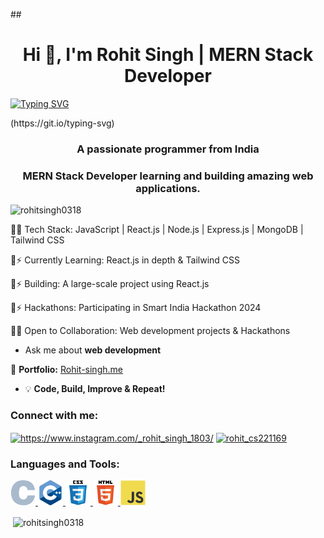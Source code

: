 ##<h1 align="center">Hi 👋, I'm Rohit Singh | MERN Stack Developer</h1> 
[![Typing SVG](https://readme-typing-svg.demolab.com/?lines=Hi+👋,+I'm+Rohit+Singh;MERN+Stack+Developer&font=monospace&size=24&color=36BCF7&center=true&width=400&height=50&repeat=false)](https://git.io/typing-svg)
</h1>
</h1>(https://git.io/typing-svg)
<h3 align="center">A passionate programmer from India</h3>
<h3 align="center">MERN Stack Developer learning and building amazing web applications.</h3>

<p align="left"> <img src="https://komarev.com/ghpvc/?username=rohitsingh0318&label=Profile%20views&color=0e75b6&style=flat" alt="rohitsingh0318" /> </p>

🔹🌱 Tech Stack: JavaScript | React.js | Node.js | Express.js | MongoDB | Tailwind CSS  

🔹⚡ Currently Learning: React.js in depth & Tailwind CSS

🔹⚡ Building: A large-scale project using React.js

🔹⚡ Hackathons: Participating in Smart India Hackathon 2024

🔹💬 Open to Collaboration: Web development projects & Hackathons

-  Ask me about **web development**

  📌 **Portfolio:** [Rohit-singh.me](https://www.rohit-singh.me/)
  
-  💡 **Code, Build, Improve & Repeat!**

<h3 align="left">Connect with me:</h3>
<p align="left">
<a href="https://instagram.com/https://www.instagram.com/_rohit_singh_1803/" target="blank"><img align="center" src="https://raw.githubusercontent.com/rahuldkjain/github-profile-readme-generator/master/src/images/icons/Social/instagram.svg" alt="https://www.instagram.com/_rohit_singh_1803/" height="30" width="40" /></a>
<a href="https://www.hackerrank.com/rohit_cs221169" target="blank"><img align="center" src="https://raw.githubusercontent.com/rahuldkjain/github-profile-readme-generator/master/src/images/icons/Social/hackerrank.svg" alt="rohit_cs221169" height="30" width="40" /></a>
</p>

<h3 align="left">Languages and Tools:</h3>
<p align="left"> <a href="https://www.cprogramming.com/" target="_blank" rel="noreferrer"> <img src="https://raw.githubusercontent.com/devicons/devicon/master/icons/c/c-original.svg" alt="c++" width="40" height="40"/> </a> <a href="https://www.w3schools.com/cpp/" target="_blank" rel="noreferrer"> <img src="https://raw.githubusercontent.com/devicons/devicon/master/icons/cplusplus/cplusplus-original.svg" alt="cplusplus" width="40" height="40"/> </a> <a href="https://www.w3schools.com/css/" target="_blank" rel="noreferrer"> <img src="https://raw.githubusercontent.com/devicons/devicon/master/icons/css3/css3-original-wordmark.svg" alt="css3" width="40" height="40"/> </a> <a href="https://www.w3.org/html/" target="_blank" rel="noreferrer"> <img src="https://raw.githubusercontent.com/devicons/devicon/master/icons/html5/html5-original-wordmark.svg" alt="html5" width="40" height="40"/> </a> <a href="https://developer.mozilla.org/en-US/docs/Web/JavaScript" target="_blank" rel="noreferrer"> <img src="https://raw.githubusercontent.com/devicons/devicon/master/icons/javascript/javascript-original.svg" alt="javascript" width="40" height="40"/> </a> </p>

<p>&nbsp;<img align="center" src="https://github-readme-stats.vercel.app/api?username=rohitsingh0318&show_icons=true&locale=en" alt="rohitsingh0318" /></p>
